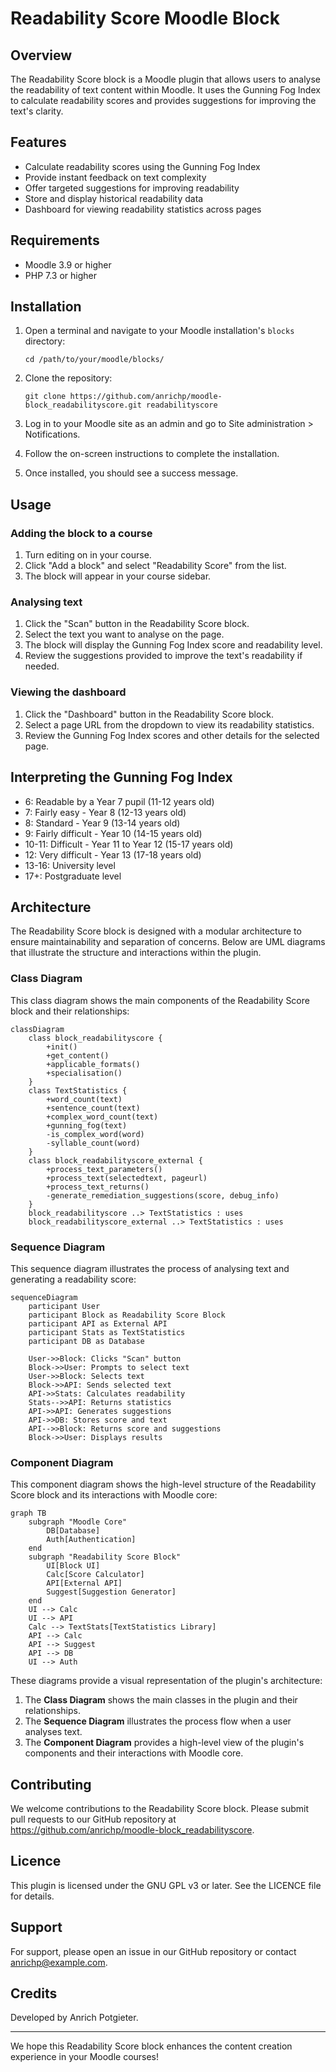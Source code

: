 # Readability Score Moodle Block

## Overview

The Readability Score block is a Moodle plugin that allows users to analyse the readability of text content within Moodle. It uses the Gunning Fog Index to calculate readability scores and provides suggestions for improving the text's clarity.

## Features

- Calculate readability scores using the Gunning Fog Index
- Provide instant feedback on text complexity
- Offer targeted suggestions for improving readability
- Store and display historical readability data
- Dashboard for viewing readability statistics across pages

## Requirements

- Moodle 3.9 or higher
- PHP 7.3 or higher

## Installation

1. Open a terminal and navigate to your Moodle installation's `blocks` directory:
   ```
   cd /path/to/your/moodle/blocks/
   ```

2. Clone the repository:
   ```
   git clone https://github.com/anrichp/moodle-block_readabilityscore.git readabilityscore
   ```

3. Log in to your Moodle site as an admin and go to Site administration > Notifications.

4. Follow the on-screen instructions to complete the installation.

5. Once installed, you should see a success message.

## Usage

### Adding the block to a course

1. Turn editing on in your course.
2. Click "Add a block" and select "Readability Score" from the list.
3. The block will appear in your course sidebar.

### Analysing text

1. Click the "Scan" button in the Readability Score block.
2. Select the text you want to analyse on the page.
3. The block will display the Gunning Fog Index score and readability level.
4. Review the suggestions provided to improve the text's readability if needed.

### Viewing the dashboard

1. Click the "Dashboard" button in the Readability Score block.
2. Select a page URL from the dropdown to view its readability statistics.
3. Review the Gunning Fog Index scores and other details for the selected page.

## Interpreting the Gunning Fog Index

- 6: Readable by a Year 7 pupil (11-12 years old)
- 7: Fairly easy - Year 8 (12-13 years old)
- 8: Standard - Year 9 (13-14 years old)
- 9: Fairly difficult - Year 10 (14-15 years old)
- 10-11: Difficult - Year 11 to Year 12 (15-17 years old)
- 12: Very difficult - Year 13 (17-18 years old)
- 13-16: University level
- 17+: Postgraduate level

## Architecture

The Readability Score block is designed with a modular architecture to ensure maintainability and separation of concerns. Below are UML diagrams that illustrate the structure and interactions within the plugin.

### Class Diagram

This class diagram shows the main components of the Readability Score block and their relationships:

```mermaid
classDiagram
    class block_readabilityscore {
        +init()
        +get_content()
        +applicable_formats()
        +specialisation()
    }
    class TextStatistics {
        +word_count(text)
        +sentence_count(text)
        +complex_word_count(text)
        +gunning_fog(text)
        -is_complex_word(word)
        -syllable_count(word)
    }
    class block_readabilityscore_external {
        +process_text_parameters()
        +process_text(selectedtext, pageurl)
        +process_text_returns()
        -generate_remediation_suggestions(score, debug_info)
    }
    block_readabilityscore ..> TextStatistics : uses
    block_readabilityscore_external ..> TextStatistics : uses
```

### Sequence Diagram

This sequence diagram illustrates the process of analysing text and generating a readability score:

```mermaid
sequenceDiagram
    participant User
    participant Block as Readability Score Block
    participant API as External API
    participant Stats as TextStatistics
    participant DB as Database

    User->>Block: Clicks "Scan" button
    Block->>User: Prompts to select text
    User->>Block: Selects text
    Block->>API: Sends selected text
    API->>Stats: Calculates readability
    Stats-->>API: Returns statistics
    API->>API: Generates suggestions
    API->>DB: Stores score and text
    API-->>Block: Returns score and suggestions
    Block->>User: Displays results
```

### Component Diagram

This component diagram shows the high-level structure of the Readability Score block and its interactions with Moodle core:

```mermaid
graph TB
    subgraph "Moodle Core"
        DB[Database]
        Auth[Authentication]
    end
    subgraph "Readability Score Block"
        UI[Block UI]
        Calc[Score Calculator]
        API[External API]
        Suggest[Suggestion Generator]
    end
    UI --> Calc
    UI --> API
    Calc --> TextStats[TextStatistics Library]
    API --> Calc
    API --> Suggest
    API --> DB
    UI --> Auth
```

These diagrams provide a visual representation of the plugin's architecture:

1. The **Class Diagram** shows the main classes in the plugin and their relationships.
2. The **Sequence Diagram** illustrates the process flow when a user analyses text.
3. The **Component Diagram** provides a high-level view of the plugin's components and their interactions with Moodle core.

## Contributing

We welcome contributions to the Readability Score block. Please submit pull requests to our GitHub repository at https://github.com/anrichp/moodle-block_readabilityscore.

## Licence

This plugin is licensed under the GNU GPL v3 or later. See the LICENCE file for details.

## Support

For support, please open an issue in our GitHub repository or contact anrichp@example.com.

## Credits

Developed by Anrich Potgieter.

---

We hope this Readability Score block enhances the content creation experience in your Moodle courses!